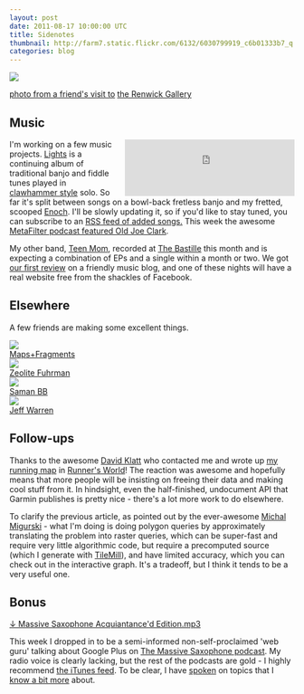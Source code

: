 ```yaml
---
layout: post
date: 2011-08-17 10:00:00 UTC
title: Sidenotes
thumbnail: http://farm7.static.flickr.com/6132/6030799919_c6b01333b7_q.jpg
categories: blog
---
```


<div class='shutter-300'>
  <img src='http://farm7.static.flickr.com/6132/6030799919_c6b01333b7_z.jpg' />
</div>

<span class='image-credit'><a href='http://www.flickr.com/photos/tmcw/6030799919/in/photostream'>photo from a friend's visit to</a>
  <a href='http://americanart.si.edu/renwick/'>the Renwick Gallery</a></span>

## Music

<div style="float:right;margin-left:20px;"><iframe width="300" height="100" style="position: relative; display: block; width: 300px; height: 100px;" src="http://bandcamp.com/EmbeddedPlayer/v=2/album=590682507/size=grande/bgcol=FFFFFF/linkcol=777777/" allowtransparency="true" frameborder="0"><a href="http://pueblo.bandcamp.com/album/lights-traditional-songs">Lights: Traditional Songs by Pueblo</a></iframe></div>

I'm working on a few music projects. [Lights](http://pueblo.bandcamp.com/album/lights-traditional-songs)
is a continuing album of traditional banjo and fiddle tunes played in
[clawhammer style](http://en.wikipedia.org/wiki/Clawhammer) solo. So far it's split
between songs on a bowl-back fretless banjo and my fretted,
scooped [Enoch](http://www.enochbanjos.com/ready.html). I'll be slowly
updating it, so if you'd like to stay tuned, you can subscribe to
an [RSS feed of added songs.](http://pueblo.bandcamp.com/feed/album/lights-traditional-songs)
This week the awesome [MetaFilter podcast featured Old Joe Clark](http://metatalk.metafilter.com/20896/64-Unsticking-a-dead-mouse).

My other band, [Teen Mom](http://www.facebook.com/pages/Teen-Mom-DC/191023127616953), recorded
at [The Bastille](http://thebastillestudio.com/) this month and is expecting a combination of
EPs and a single within a month or two. We got [our first review](http://dcrocklive.blogspot.com/2011/08/mercies-teen-mom-black-cat-aug-7-2011.html)
on a friendly music blog, and one of these nights will have a real website
free from the shackles of Facebook.

## Elsewhere

A few friends are making some excellent things.

<div class='image-cube'>
  <div class='half'>
  <a href='http://www.mapsandfragments.com/'>
  <div class='crop-200-150'>
    <img src='http://farm7.static.flickr.com/6066/6028902783_4835547ba0_m.jpg' />
  </div>
  <span>Maps+Fragments</span>
  </a>
  </div>
  <div class='half'>
  <a href='http://zeolitefuhrman.com/'>
  <div class='crop-200-150'>
    <img src='http://farm6.static.flickr.com/5286/5374055450_f648ce5125_m.jpg' />
  </div>
    <span>Zeolite Fuhrman</span>
  </a>
  </div>
</div>

<div class='image-cube'>
  <div class='half'>
  <a href='http://samanbb.com/'>
  <div class='crop-200-150'>
    <img src='http://farm7.static.flickr.com/6029/5941673184_2bc48d29d7_m.jpg' />
  </div>
  <span>Saman BB</span>
  </a>
  </div>
  <div class='half'>
  <a href='http://publiclaboratory.org/home'>
  <div class='crop-200-150'>
    <img src='http://farm7.static.flickr.com/6138/5944006840_520a2bbd51_m.jpg' />
  </div>
    <span>Jeff Warren</span>
  </a>
  </div>
</div>

## Follow-ups

Thanks to the awesome [David Klatt](http://davidnklatt.wordpress.com/)
who contacted me and wrote up
[my running map](http://macwright.org/2011/07/28/mapping-runs.html)
in [Runner's World](http://othervoices.runnersworld.com/2011/08/the-art-of-the-run/)!
The reaction was awesome and hopefully means that more people will be
insisting on freeing their data and making cool stuff from it. In
hindsight, even the half-finished, undocument API that Garmin
publishes is pretty nice - there's a lot more work to do elsewhere.

To clarify the previous article, as pointed out by the ever-awesome
[Michal Migurski](http://mike.teczno.com/) - what I'm doing is doing polygon
queries by approximately translating the problem into raster queries, which
can be super-fast and require very little algorithmic code, but require
a precomputed source (which I generate with [TileMill](http://tilemill.com)),
and have limited accuracy, which you can check out in the interactive
graph. It's a tradeoff, but I think it tends to be a very useful one.

## Bonus

[↓ Massive Saxophone Acquiantance'd Edition.mp3](http://dl.dropbox.com/u/9732714/%233%20Acquaintance%27d%20Edition.mp3)

This week I dropped in to be a semi-informed non-self-proclaimed 'web guru'
talking about Google Plus on
[The Massive Saxophone podcast](http://massivesaxophone.tumblr.com/). My
radio voice is clearly lacking, but the rest of the podcasts are gold - I
highly recommend [the iTunes feed](pcast://feeds.feedburner.com/MassiveSaxophone).
To be clear, I have [spoken](http://acquia.com/resources/podcasts/acquia-podcast-22-devseed-mapping-drupal) on topics that I [know a bit more](http://www.youtube.com/watch?v=jfREVxIswCU) about.
